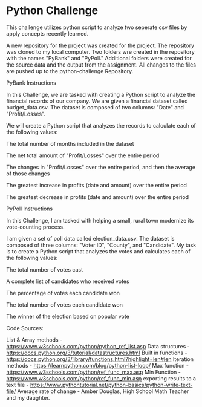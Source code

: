 # Python Challenge

This challenge utilizes python script to analyze two seperate csv files by apply concepts recently learned.

A new repository for the project was created for the project. The repository was cloned to my local computer.
Two folders wre created in the repository with the names "PyBank" and "PyPoll." Additional folders were created for the source data and the output from the assignment. 
All changes to the files are pushed up to the python-challenge Repository.


PyBank Instructions

In this Challenge, we are tasked with creating a Python script to analyze the financial records of our company. We are given a financial dataset called budget_data.csv. The dataset is composed of two columns: "Date" and "Profit/Losses".

We will create a Python script that analyzes the records to calculate each of the following values:

The total number of months included in the dataset

The net total amount of "Profit/Losses" over the entire period

The changes in "Profit/Losses" over the entire period, and then the average of those changes

The greatest increase in profits (date and amount) over the entire period

The greatest decrease in profits (date and amount) over the entire period

PyPoll Instructions

In this Challenge, I am tasked with helping a small, rural town modernize its vote-counting process.

I am given a set of poll data called election_data.csv. The dataset is composed of three columns: "Voter ID", "County", and "Candidate". My task is to create a Python script that analyzes the votes and calculates each of the following values:

The total number of votes cast

A complete list of candidates who received votes

The percentage of votes each candidate won

The total number of votes each candidate won

The winner of the election based on popular vote


Code Sources:

List & Array methods - https://www.w3schools.com/python/python_ref_list.asp
Data structures - https://docs.python.org/3/tutorial/datastructures.html
Built in functions - https://docs.python.org/3/library/functions.html?highlight=len#len
Iteration methods - https://learnpython.com/blog/python-list-loop/
Max function - https://www.w3schools.com/python/ref_func_max.asp
Min Function - https://www.w3schools.com/python/ref_func_min.asp
exporting results to a text file - https://www.pythontutorial.net/python-basics/python-write-text-file/
Average rate of change - Amber Douglas, High School Math Teacher and my daughter. 

